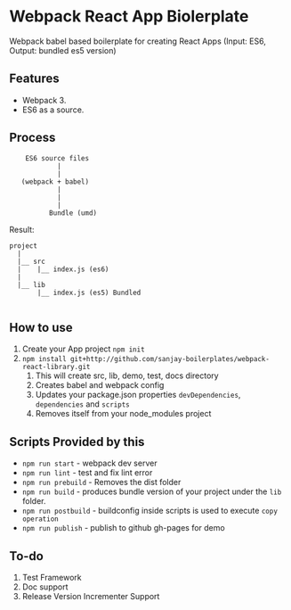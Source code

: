 # Webpack React App Biolerplate

Webpack babel based boilerplate for creating React Apps (Input: ES6, Output: bundled es5 version)

## Features

* Webpack 3.
* ES6 as a source.

## Process

```
	ES6 source files
            |
            |
   (webpack + babel)
            |
            |
            |
          Bundle (umd)
```

Result:

```
project
  |
  |__ src
  |    |__ index.js (es6)
  |
  |__ lib
       |__ index.js (es5) Bundled
  

```

## How to use

1. Create your App project `npm init`
2. `npm install git+http://github.com/sanjay-boilerplates/webpack-react-library.git`
	1. This will create src, lib, demo, test, docs directory
	2. Creates babel and webpack config
	3. Updates your package.json properties `devDependencies`, `dependencies` and `scripts`
	4. Removes itself from your node_modules project


## Scripts Provided by this

* `npm run start` - webpack dev server
* `npm run lint` - test and fix lint error
* `npm run prebuild` - Removes the dist folder
* `npm run build` - produces bundle version of your project under the `lib` folder.
* `npm run postbuild` - buildconfig inside scripts is used to execute `copy operation`
* `npm run publish` -  publish to github gh-pages for demo

## To-do
1. Test Framework
2. Doc support
3. Release Version Incrementer Support

